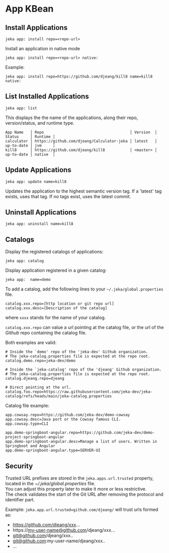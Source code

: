 # App KBean

<!-- header-autogen-doc -->

## Install Applications

```shell
jeka app: install repo=<repo-url>
```

Install an application in native mode
```shell
jeka app: install repo=<repo-url> native:
```

Example:
```shell
jeka app: install repo=https://github.com/djeang/kill8 name=kill8 native:
```

## List Installed Applications

```shell
jeka app: list
```
This displays the the name of the applications, along their repo, version/status, and runtime type.
```
App Name   │ Repo                                      │ Version  │ Status     │ Runtime │ 
calculator │ https://github.com/djeang/Calculator-jeka │ latest   │ up-to-date │ jvm     │ 
kill8      │ https://github.com/djeang/kill8           │ <master> │ up-to-date │ native  │ 
```

## Update Applications

```shell
jeka app: update name=kill8
```
Updates the application to the highest semantic version tag.
If a 'latest' tag exists, uses that tag.
If no tags exist, uses the latest commit.

## Uninstall Applications

```shell
jeka app: uninstall name=kill8
```

## Catalogs

Display the registered catalogs of applications:
```shell
jeka app: catalog
```

Display application registered in a given catalog:
```shell
jeka app:  name=demo 
```

To add a catalog, add the following lines to your `~/.jeka/global.properties` file.
```properties
catalog.xxx.repo=[http location or git repo url]
catalog.xxx.desc=[Description of the catalog]
```
where `xxxx` stands for the name of your catalog.

`catalog.xxx.repo` can value a url pointing at the catalog file, or the url of the *Github* repo containing the catalog file.

Both examples are valid:
```properties
# Inside the `demo' repo of the 'jeka-dev' Github organization. 
# The jeka-catalog.properties file is expected at the repo root.
catalog.demo.repo=jeka-dev/demo

# Inside the `jeka-catalog' repo of the 'djeang' Github organization.
# The jeka-catalog.properties file is expected at the repo root.
catalog.djeang.repo=djeang

# Direct pointing at the url.
catalog.foo.repo=https://raw.githubusercontent.com/jeka-dev/jeka-catalog/refs/heads/main/jeka-catalog.properties
```

Catalog file example:
```properties
app.cowsay.repo=https://github.com/jeka-dev/demo-cowsay
app.cowsay.desc=Java port or the Cowsay famous CLI.
app.cowsay.type=CLI

app.demo-springboot-angular.repo=https://github.com/jeka-dev/demo-project-springboot-angular
app.demo-springboot-angular.desc=Manage a list of users. Written in Springboot and Angular
app.demo-springboot-angular.type=SERVER-UI
```


## Security

Trusted URL prefixes are stored in the `jeka.apps.url.trusted` property, located in the *~/.jeka/global.properties* file.  
You can adjust this property later to make it more or less restrictive.  
The check validates the start of the Git URL after removing the protocol and identifier part.

Example: `jeka.app.url.trusted=github.com/djeang/` will trust urls formed as:

  - https://github.com/djeang/xxx...    
  - https://my-user-name@github.com/djeang/xxx...
  - git@github.com/djeang/xxx..
  - git@github.com:my-user-name/djeang/xxx..
  - ...

<!-- body-autogen-doc -->


